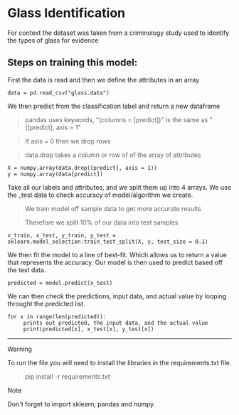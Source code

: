 # Glass Identification
For context the dataset was taken from a criminology study used to identify the types of glass for evidence

## Steps on training this model:
First the data is read and then we define the attributes in an array
```
data = pd.read_csv("glass.data")
```

We then predict from the classification label and return a new dataframe
> pandas uses keywords, "(columns = [predict])" is the same as "([predict], axis = 1"

> If axis = 0 then we drop rows

> data.drop takes a column or row of of the array of attributes
```
X = numpy.array(data.drop([predict], axis = 1))
y = numpy.array(data[predict])
```
Take all our labels and attributes, and we split them up into 4 arrays. We use the _test data to check accuracy of model/algorithm we create.
> We train model off sample data to get more accurate results

> Therefore we split 10% of our data into test samples 
```
x_train, x_test, y_train, y_test = sklearn.model_selection.train_test_split(X, y, test_size = 0.1)
```

We then fit the model to a line of best-fit. Which allows us to return a value that represents the accuracy. Our model is then used to predict based off the test data.
```
predicted = model.predict(x_test)
```

We can then check the predictions, input data, and actual value by looping throught the predicted list.
```
for x in range(len(predicted)):
     prints out predicted, the input data, and the actual value
     print(predicted[x], x_test[x], y_test[x])
```

---
> [!WARNING]
> To run the file you will need to install the libraries in the requirements.txt file.

> pip install -r requirements.txt

> [!NOTE]
> Don't forget to import sklearn, pandas and numpy.


